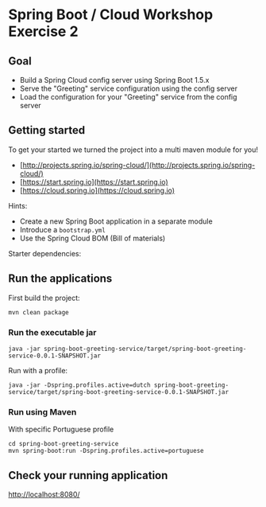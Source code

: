 # Spring Boot / Cloud Workshop Exercise 2

## Goal

* Build a Spring Cloud config server using Spring Boot 1.5.x
* Serve the "Greeting" service configuration using the config server
* Load the configuration for your "Greeting" service from the config server 

## Getting started

To get your started we turned the project into a multi maven module for you!

* [http://projects.spring.io/spring-cloud/](http://projects.spring.io/spring-cloud/)
* [https://start.spring.io](https://start.spring.io)
* [https://cloud.spring.io](https://cloud.spring.io)

Hints:

* Create a new Spring Boot application in a separate module
* Introduce a `bootstrap.yml`
* Use the Spring Cloud BOM (Bill of materials)

Starter dependencies:

## Run the applications

First build the project:

```
mvn clean package
```

### Run the executable jar

```
java -jar spring-boot-greeting-service/target/spring-boot-greeting-service-0.0.1-SNAPSHOT.jar
```

Run with a profile:

```
java -jar -Dspring.profiles.active=dutch spring-boot-greeting-service/target/spring-boot-greeting-service-0.0.1-SNAPSHOT.jar
```

### Run using Maven

With specific Portuguese profile

```
cd spring-boot-greeting-service
mvn spring-boot:run -Dspring.profiles.active=portuguese
```

## Check your running application

[http://localhost:8080/](http://localhost:8080/)